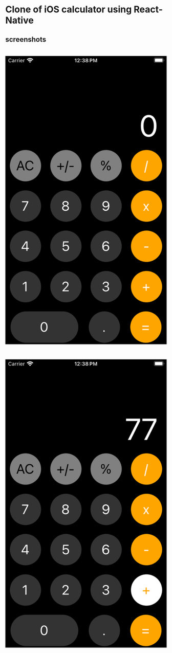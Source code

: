 # Clone of iOS calculator using React-Native

## screenshots


# ![image1](<Simulator Screenshot - iPhone SE (3rd generation) - 2023-12-18 at 12.38.52.png>)
# ![image2](<Simulator Screenshot - iPhone SE (3rd generation) - 2023-12-18 at 12.38.59.png>)
